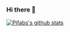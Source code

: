 ### Hi there 👋

<!--
**pifabs/pifabs** is a ✨ _special_ ✨ repository because its `README.md` (this file) appears on your GitHub profile.

Here are some ideas to get you started:

- 🔭 I’m currently working on ...
- 🌱 I’m currently learning ...
- 👯 I’m looking to collaborate on ...
- 🤔 I’m looking for help with ...
- 💬 Ask me about ...
- 📫 How to reach me: ...
- 😄 Pronouns: ...
- ⚡ Fun fact: ...
-->
[![Pifabs's github stats](https://github-readme-stats.vercel.app/api?username=pifabs&show_icons=true&title_color=fff&icon_color=79ff97&text_color=9f9f9f&bg_color=151515)]()
